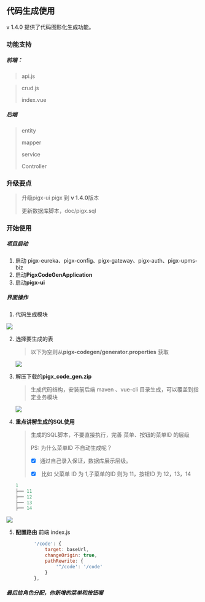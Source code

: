 ## 代码生成使用

v 1.4.0 提供了代码图形化生成功能。

### 功能支持

##### 前端：

> api.js

> crud.js
>
> index.vue

##### 后端

> entity
>
> mapper
>
> service
>
> Controller

### 升级要点

>  升级pigx-ui pigx 到 **v 1.4.0**版本
>
> 更新数据库脚本，doc/pigx.sql

### 开始使用

##### 项目启动

1.  启动 pigx-eureka、pigx-config、pigx-gateway、pigx-auth、pigx-upms-biz
2. 启动**PigxCodeGenApplication**
3. 启动**pigx-ui**

##### 界面操作

1. 代码生成模块

![](http://a.pigx.top/20180803083802.png)

2. 选择要生成的表

   > 以下为空则从**pigx-codegen/generator.properties** 获取

   ![](http://a.pigx.top/20180803084058.png)

3. 解压下载的**pigx_code_gen.zip**

   > 生成代码结构，安装前后端 maven 、vue-cli 目录生成，可以覆盖到指定业务模块

   ![](http://a.pigx.top/20180803084524.png)

4. **重点讲解生成的SQL使用**

   > 生成的SQL脚本，不要直接执行，完善 菜单、按钮的菜单ID 的层级
   >
   > PS: 为什么菜单ID 不自动生成呢？
   >
   > - [x] ​	通过自己录入保证，数据库展示层级。
   >
   > - [x] ​	比如 父菜单 ID 为 1,子菜单的ID 则为 11，按钮ID 为 12，13，14

   ```lua
   1
   ├── 11
   ├── 12
   ├── 13
   ├── 14
   ```

![](http://a.pigx.top/20180803084905.png)

5. **配置路由**
前端 index.js
```js
          '/code': {
              target: baseUrl,
              changeOrigin: true,
              pathRewrite: {
                  '^/code': '/code'
              }
          },
```

##### 最后给角色分配，你新增的菜单和按钮喔
